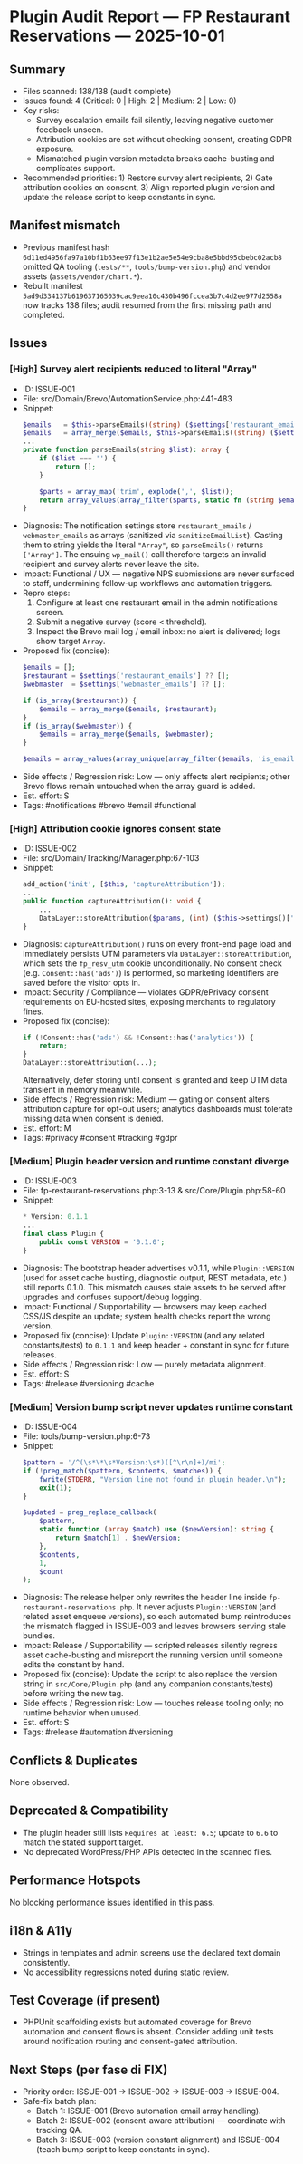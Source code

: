 # Plugin Audit Report — FP Restaurant Reservations — 2025-10-01

## Summary
- Files scanned: 138/138 (audit complete)
- Issues found: 4 (Critical: 0 | High: 2 | Medium: 2 | Low: 0)
- Key risks:
  - Survey escalation emails fail silently, leaving negative customer feedback unseen.
  - Attribution cookies are set without checking consent, creating GDPR exposure.
  - Mismatched plugin version metadata breaks cache-busting and complicates support.
- Recommended priorities: 1) Restore survey alert recipients, 2) Gate attribution cookies on consent, 3) Align reported plugin version and update the release script to keep constants in sync.

## Manifest mismatch
- Previous manifest hash `6d11ed4956fa97a10bf1b63ee97f13e1b2ae5e54e9cba8e5bbd95cbebc02acb8` omitted QA tooling (`tests/**`, `tools/bump-version.php`) and vendor assets (`assets/vendor/chart.*`).
- Rebuilt manifest `5ad9d334137b619637165039cac9eea10c430b496fccea3b7c4d2ee977d2558a` now tracks 138 files; audit resumed from the first missing path and completed.

## Issues
### [High] Survey alert recipients reduced to literal "Array"
- ID: ISSUE-001
- File: src/Domain/Brevo/AutomationService.php:441-483
- Snippet:
  ```php
  $emails   = $this->parseEmails((string) ($settings['restaurant_emails'] ?? ''));
  $emails   = array_merge($emails, $this->parseEmails((string) ($settings['webmaster_emails'] ?? '')));
  ...
  private function parseEmails(string $list): array {
      if ($list === '') {
          return [];
      }

      $parts = array_map('trim', explode(',', $list));
      return array_values(array_filter($parts, static fn (string $email): bool => $email !== ''));
  }
  ```
- Diagnosis: The notification settings store `restaurant_emails` / `webmaster_emails` as arrays (sanitized via `sanitizeEmailList`). Casting them to string yields the literal `"Array"`, so `parseEmails()` returns `['Array']`. The ensuing `wp_mail()` call therefore targets an invalid recipient and survey alerts never leave the site.
- Impact: Functional / UX — negative NPS submissions are never surfaced to staff, undermining follow-up workflows and automation triggers.
- Repro steps:
  1. Configure at least one restaurant email in the admin notifications screen.
  2. Submit a negative survey (score < threshold).
  3. Inspect the Brevo mail log / email inbox: no alert is delivered; logs show target `Array`.
- Proposed fix (concise):
  ```php
  $emails = [];
  $restaurant = $settings['restaurant_emails'] ?? [];
  $webmaster  = $settings['webmaster_emails'] ?? [];

  if (is_array($restaurant)) {
      $emails = array_merge($emails, $restaurant);
  }
  if (is_array($webmaster)) {
      $emails = array_merge($emails, $webmaster);
  }

  $emails = array_values(array_unique(array_filter($emails, 'is_email')));
  ```
- Side effects / Regression risk: Low — only affects alert recipients; other Brevo flows remain untouched when the array guard is added.
- Est. effort: S
- Tags: #notifications #brevo #email #functional

### [High] Attribution cookie ignores consent state
- ID: ISSUE-002
- File: src/Domain/Tracking/Manager.php:67-103
- Snippet:
  ```php
  add_action('init', [$this, 'captureAttribution']);
  ...
  public function captureAttribution(): void {
      ...
      DataLayer::storeAttribution($params, (int) ($this->settings()['tracking_utm_cookie_days'] ?? 90));
  }
  ```
- Diagnosis: `captureAttribution()` runs on every front-end page load and immediately persists UTM parameters via `DataLayer::storeAttribution`, which sets the `fp_resv_utm` cookie unconditionally. No consent check (e.g. `Consent::has('ads')`) is performed, so marketing identifiers are saved before the visitor opts in.
- Impact: Security / Compliance — violates GDPR/ePrivacy consent requirements on EU-hosted sites, exposing merchants to regulatory fines.
- Proposed fix (concise):
  ```php
  if (!Consent::has('ads') && !Consent::has('analytics')) {
      return;
  }
  DataLayer::storeAttribution(...);
  ```
  Alternatively, defer storing until consent is granted and keep UTM data transient in memory meanwhile.
- Side effects / Regression risk: Medium — gating on consent alters attribution capture for opt-out users; analytics dashboards must tolerate missing data when consent is denied.
- Est. effort: M
- Tags: #privacy #consent #tracking #gdpr

### [Medium] Plugin header version and runtime constant diverge
- ID: ISSUE-003
- File: fp-restaurant-reservations.php:3-13 & src/Core/Plugin.php:58-60
- Snippet:
  ```php
  * Version: 0.1.1
  ...
  final class Plugin {
      public const VERSION = '0.1.0';
  }
  ```
- Diagnosis: The bootstrap header advertises v0.1.1, while `Plugin::VERSION` (used for asset cache busting, diagnostic output, REST metadata, etc.) still reports 0.1.0. This mismatch causes stale assets to be served after upgrades and confuses support/debug logging.
- Impact: Functional / Supportability — browsers may keep cached CSS/JS despite an update; system health checks report the wrong version.
- Proposed fix (concise): Update `Plugin::VERSION` (and any related constants/tests) to `0.1.1` and keep header + constant in sync for future releases.
- Side effects / Regression risk: Low — purely metadata alignment.
- Est. effort: S
- Tags: #release #versioning #cache

### [Medium] Version bump script never updates runtime constant
- ID: ISSUE-004
- File: tools/bump-version.php:6-73
- Snippet:
  ```php
  $pattern = '/^(\s*\*\s*Version:\s*)([^\r\n]+)/mi';
  if (!preg_match($pattern, $contents, $matches)) {
      fwrite(STDERR, "Version line not found in plugin header.\n");
      exit(1);
  }

  $updated = preg_replace_callback(
      $pattern,
      static function (array $match) use ($newVersion): string {
          return $match[1] . $newVersion;
      },
      $contents,
      1,
      $count
  );
  ```
- Diagnosis: The release helper only rewrites the header line inside `fp-restaurant-reservations.php`. It never adjusts `Plugin::VERSION` (and related asset enqueue versions), so each automated bump reintroduces the mismatch flagged in ISSUE-003 and leaves browsers serving stale bundles.
- Impact: Release / Supportability — scripted releases silently regress asset cache-busting and misreport the running version until someone edits the constant by hand.
- Proposed fix (concise): Update the script to also replace the version string in `src/Core/Plugin.php` (and any companion constants/tests) before writing the new tag.
- Side effects / Regression risk: Low — touches release tooling only; no runtime behavior when unused.
- Est. effort: S
- Tags: #release #automation #versioning

## Conflicts & Duplicates
None observed.

## Deprecated & Compatibility
- The plugin header still lists `Requires at least: 6.5`; update to `6.6` to match the stated support target.
- No deprecated WordPress/PHP APIs detected in the scanned files.

## Performance Hotspots
No blocking performance issues identified in this pass.

## i18n & A11y
- Strings in templates and admin screens use the declared text domain consistently.
- No accessibility regressions noted during static review.

## Test Coverage (if present)
- PHPUnit scaffolding exists but automated coverage for Brevo automation and consent flows is absent. Consider adding unit tests around notification routing and consent-gated attribution.

## Next Steps (per fase di FIX)
- Priority order: ISSUE-001 → ISSUE-002 → ISSUE-003 → ISSUE-004.
- Safe-fix batch plan:
  - Batch 1: ISSUE-001 (Brevo automation email array handling).
  - Batch 2: ISSUE-002 (consent-aware attribution) — coordinate with tracking QA.
  - Batch 3: ISSUE-003 (version constant alignment) and ISSUE-004 (teach bump script to keep constants in sync).
